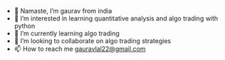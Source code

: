 - 👋 Namaste, I’m gaurav from india
- 👀 I’m interested in learning quantitative analysis and algo trading with python
- 🌱 I’m currently learning algo trading
- 💞️ I’m looking to collaborate on algo trading strategies
- 📫 How to reach me gauravlal22@gmail.com

<!---
gauravlal22/gauravlal22 is a ✨ special ✨ repository because its `README.md` (this file) appears on your GitHub profile.
You can click the Preview link to take a look at your changes.
--->
